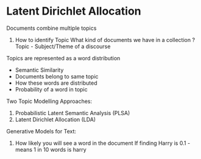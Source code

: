 # Latent Dirichlet Allocation

Documents combine multiple topics

1. How to identify Topic
What kind of documents we have in a collection ?
Topic - Subject/Theme of a discourse

Topics are represented as a word distribution 

* Semantic Similarity
* Documents belong to same topic
* How these words are distributed
* Probability of a word in topic

Two Topic Modelling Approaches:
1. Probabilistic Latent Semantic Analysis (PLSA)
2. Latent Dirichlet Allocation (LDA)

Generative Models for Text:
1. How likely you will see a word in the document 
If finding Harry is 0.1 - means 1 in 10 words is harry 